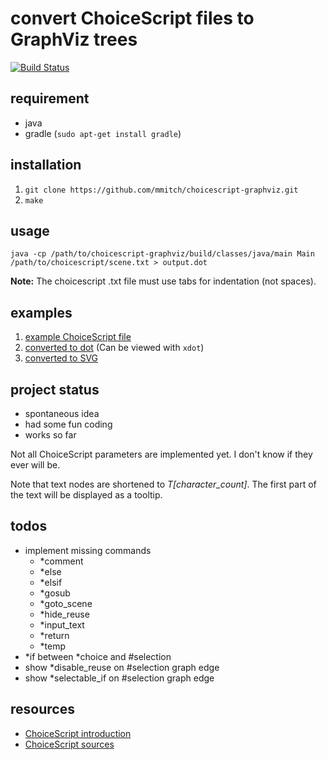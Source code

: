 convert ChoiceScript files to GraphViz trees
============================================

[![Build Status](https://travis-ci.org/mmitch/choicescript-graphviz.svg?branch=master)](https://travis-ci.org/mmitch/choicescript-graphviz)

requirement
-----------

- java
- gradle (`sudo apt-get install gradle`)

installation
------------

1. `git clone https://github.com/mmitch/choicescript-graphviz.git`
2. `make`

usage
-----

`java -cp /path/to/choicescript-graphviz/build/classes/java/main Main /path/to/choicescript/scene.txt > output.dot`

**Note:** The choicescript .txt file must use tabs for indentation (not spaces).

examples
--------

1. [example ChoiceScript file](example/example.txt)
2. [converted to dot](example/example.dot) (Can be viewed with `xdot`)
3. [converted to SVG](example/example.dot.svg)

project status
--------------

- spontaneous idea
- had some fun coding
- works so far

Not all ChoiceScript parameters are implemented yet.  I don't know if
they ever will be.

Note that text nodes are shortened to *T[character_count]*.  The first
part of the text will be displayed as a tooltip.

todos
-----

- implement missing commands
  - *comment
  - *else
  - *elsif
  - *gosub
  - *goto_scene
  - *hide_reuse
  - *input_text
  - *return
  - *temp
- *if between *choice and #selection
- show *disable_reuse on #selection graph edge
- show *selectable_if on #selection graph edge

resources
---------

- [ChoiceScript introduction](https://www.choiceofgames.com/make-your-own-games/choicescript-intro/)
- [ChoiceScript sources](https://github.com/dfabulich/choicescript)
